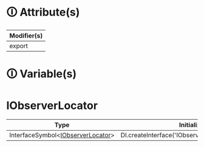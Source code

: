 # &#128712; Attribute(s)

| Modifier(s)                            |
|----------------------------------------|
| export |

# &#128712; Variable(s)

# IObserverLocator

| Type                        | Initializer                       |
|-----------------------------|-----------------------------------|
| InterfaceSymbol&lt;[IObserverLocator](https://hamedfathi.gitbook.io/aurelia-2-doc-api/runtime/observation/interface/observer-locator/iobserverlocator)&gt; | DI.createInterface<IObserverLocator>('IObserverLocator').noDefault() |
